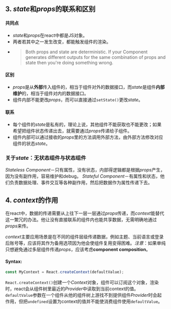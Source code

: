 ## 3. *state*和*props*的联系和区别

#### 共同点

+ *state*和*props*在react中都是JS对象。
+ 两者若其中之一发生改变，都能触发组件的渲染。
+ > Both props and state are deterministic. If your Component generates different outputs for the same combination of props and state then you're doing something wrong. 

#### 区别

+ *props*是从**外部**传入组件的，相当于组件对外的数据接口，而*state*是组件**内部维护**的，相当于组件对内的数据接口。
+ 组件内部不能更改*props*，而可以直接通过`setState()`更改*state*。

#### 联系

+ 每个组件的*state*是私有的，理论上说，其他组件不能获取也不能更改；如果希望把组件状态传递出去，就需要通过*props*传递给子组件。
+ 组件内部可以通过接收的*props*里的方法调用外部方法，由外部方法修改对应组件的状态*state*。

### 关于*state*：无状态组件与状态组件
*Stateless Component*－只有属性，没有状态，内部得逻辑都是根据*props*产生，因为没有副作用，容易维护和debug。
*Stateful Component*－有属性和状态，他们负责数据处理、事件交互等各种副作用，然后把数据作为属性传递下去。

## 4. *context*的作用
在react中，数据的传递需要从上往下一层一层通过*props*传递，而*context*能替代这一繁冗的办法。他让没有直接联系的组件内也能共享数据，无需明确地通过*props*来传。

*context*主要应用场景是在不同的组件层级传递数据，例如主题、当前语言或登录后账号等，应该将其作为备用选项因为他会使组件复用变得困难。*注意*：如果单纯只想避免通过多层组件传递*props*，应该考虑**component composition**。

#### Syntax:
```js
const MyContext = React.createContext(defaultValue);
```
`React.createContext()`创建一个*Context*对象，组件可以订阅这个对象，渲染时，react会从组件树里最近的*Provider*中读取到当前context的值。`defaultValue`参数在一个组件从他的组件树上游找不到提供组件*Provider*时会起作用，但把`undefined`设置为context的值并不能使消费组件使用`defaultValue`。